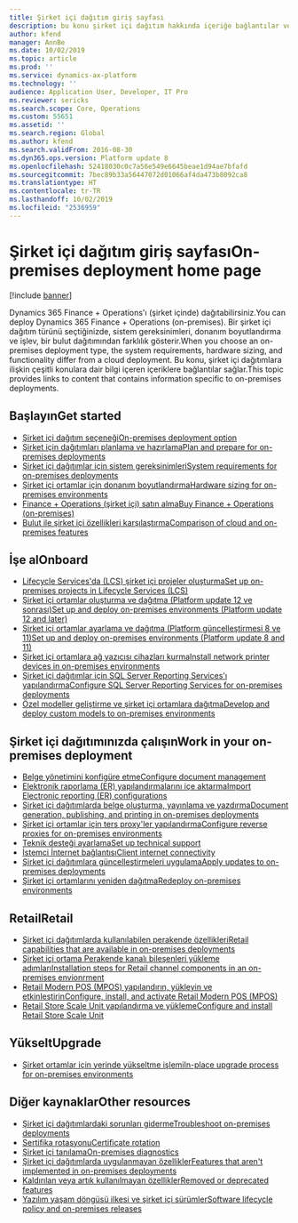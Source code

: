 ```yaml
---
title: Şirket içi dağıtım giriş sayfası
description: bu konu şirket içi dağıtım hakkında içeriğe bağlantılar ve bilgi sağlar.
author: kfend
manager: AnnBe
ms.date: 10/02/2019
ms.topic: article
ms.prod: ''
ms.service: dynamics-ax-platform
ms.technology: ''
audience: Application User, Developer, IT Pro
ms.reviewer: sericks
ms.search.scope: Core, Operations
ms.custom: 55651
ms.assetid: ''
ms.search.region: Global
ms.author: kfend
ms.search.validFrom: 2016-08-30
ms.dyn365.ops.version: Platform update 8
ms.openlocfilehash: 52418030c0c7a56e549e6645beae1d94ae7bfafd
ms.sourcegitcommit: 7bec89b33a56447072d01066af4da473b8092ca8
ms.translationtype: HT
ms.contentlocale: tr-TR
ms.lasthandoff: 10/02/2019
ms.locfileid: "2536959"
---
```

# <a name="on-premises-deployment-home-page"></a><span data-ttu-id="5a726-103">Şirket içi dağıtım giriş sayfası</span><span class="sxs-lookup"><span data-stu-id="5a726-103">On-premises deployment home page</span></span>

[!include [banner](../includes/banner.md)]

<span data-ttu-id="5a726-104">Dynamics 365 Finance + Operations'ı (şirket içinde) dağıtabilirsiniz.</span><span class="sxs-lookup"><span data-stu-id="5a726-104">You can deploy Dynamics 365 Finance + Operations (on-premises).</span></span> <span data-ttu-id="5a726-105">Bir şirket içi dağıtım türünü seçtiğinizde, sistem gereksinimleri, donanım boyutlandırma ve işlev, bir bulut dağıtımından farklılık gösterir.</span><span class="sxs-lookup"><span data-stu-id="5a726-105">When you choose an on-premises deployment type, the system requirements, hardware sizing, and functionality differ from a cloud deployment.</span></span> <span data-ttu-id="5a726-106">Bu konu, şirket içi dağıtımlara ilişkin çeşitli konulara dair bilgi içeren içeriklere bağlantılar sağlar.</span><span class="sxs-lookup"><span data-stu-id="5a726-106">This topic provides links to content that contains information specific to on-premises deployments.</span></span>

## <a name="get-started"></a><span data-ttu-id="5a726-107">Başlayın</span><span class="sxs-lookup"><span data-stu-id="5a726-107">Get started</span></span>
- [<span data-ttu-id="5a726-108">Şirket içi dağıtım seçeneği</span><span class="sxs-lookup"><span data-stu-id="5a726-108">On-premises deployment option</span></span>](on-premises-overview.md)
- [<span data-ttu-id="5a726-109">Şirket için dağıtımları planlama ve hazırlama</span><span class="sxs-lookup"><span data-stu-id="5a726-109">Plan and prepare for on-premises deployments</span></span>](plan-onprem-deployment.md)
- [<span data-ttu-id="5a726-110">Şirket içi dağıtımlar için sistem gereksinimleri</span><span class="sxs-lookup"><span data-stu-id="5a726-110">System requirements for on-premises deployments</span></span>](../../fin-ops/get-started/system-requirements-on-prem.md)
- [<span data-ttu-id="5a726-111">Şirket içi ortamlar için donanım boyutlandırma</span><span class="sxs-lookup"><span data-stu-id="5a726-111">Hardware sizing for on-premises environments</span></span>](../../fin-ops/get-started/hardware-sizing-on-premises-environments.md)
- [<span data-ttu-id="5a726-112">Finance + Operations (şirket içi) satın alma</span><span class="sxs-lookup"><span data-stu-id="5a726-112">Buy Finance + Operations (on-premises)</span></span>](../../fin-ops/get-started/purchase-on-premises.md)
- [<span data-ttu-id="5a726-113">Bulut ile şirket içi özellikleri karşılaştırma</span><span class="sxs-lookup"><span data-stu-id="5a726-113">Comparison of cloud and on-premises features</span></span>](../../fin-ops/get-started/cloud-prem-comparison.md)

## <a name="onboard"></a><span data-ttu-id="5a726-114">İşe al</span><span class="sxs-lookup"><span data-stu-id="5a726-114">Onboard</span></span>
- [<span data-ttu-id="5a726-115">Lifecycle Services'da (LCS) şirket içi projeler oluşturma</span><span class="sxs-lookup"><span data-stu-id="5a726-115">Set up on-premises projects in Lifecycle Services (LCS)</span></span>](../lifecycle-services/lbd-create-lcs-on-prem-project.md)
- [<span data-ttu-id="5a726-116">Şirket içi ortamlar oluşturma ve dağıtma (Platform update 12 ve sonrası)</span><span class="sxs-lookup"><span data-stu-id="5a726-116">Set up and deploy on-premises environments (Platform update 12 and later)</span></span>](setup-deploy-on-premises-pu12.md)
- [<span data-ttu-id="5a726-117">Şirket içi ortamlar ayarlama ve dağıtma (Platform güncelleştirmesi 8 ve 11)</span><span class="sxs-lookup"><span data-stu-id="5a726-117">Set up and deploy on-premises environments (Platform update 8 and 11)</span></span>](setup-deploy-on-premises-pu8-pu11.md)
- [<span data-ttu-id="5a726-118">Şirket içi ortamlara ağ yazıcısı cihazları kurma</span><span class="sxs-lookup"><span data-stu-id="5a726-118">Install network printer devices in on-premises environments</span></span>](../analytics/install-network-printer-onprem.md)
- [<span data-ttu-id="5a726-119">Şirket içi dağıtımlar için SQL Server Reporting Services'ı yapılandırma</span><span class="sxs-lookup"><span data-stu-id="5a726-119">Configure SQL Server Reporting Services for on-premises deployments</span></span>](../analytics/configure-ssrs-on-premises.md)
- [<span data-ttu-id="5a726-120">Özel modeller geliştirme ve şirket içi ortamlara dağıtma</span><span class="sxs-lookup"><span data-stu-id="5a726-120">Develop and deploy custom models to on-premises environments</span></span>](develop-deploy-custom-models-on-premises.md)

## <a name="work-in-your-on-premises-deployment"></a><span data-ttu-id="5a726-121">Şirket içi dağıtımınızda çalışın</span><span class="sxs-lookup"><span data-stu-id="5a726-121">Work in your on-premises deployment</span></span>
- [<span data-ttu-id="5a726-122">Belge yönetimini konfigüre etme</span><span class="sxs-lookup"><span data-stu-id="5a726-122">Configure document management</span></span>](../../fin-ops/organization-administration/configure-document-management.md)
- [<span data-ttu-id="5a726-123">Elektronik raporlama (ER) yapılandırmalarını içe aktarma</span><span class="sxs-lookup"><span data-stu-id="5a726-123">Import Electronic reporting (ER) configurations</span></span>](../analytics/electronic-reporting-import-ger-configurations.md)
- [<span data-ttu-id="5a726-124">Şirket içi dağıtımlarda belge oluşturma, yayınlama ve yazdırma</span><span class="sxs-lookup"><span data-stu-id="5a726-124">Document generation, publishing, and printing in on-premises deployments</span></span>](../analytics/printing-capabilities-on-premises.md)
- [<span data-ttu-id="5a726-125">Şirket içi ortamlar için ters proxy'ler yapılandırma</span><span class="sxs-lookup"><span data-stu-id="5a726-125">Configure reverse proxies for on-premises environments</span></span>](onprem-reverseproxy.md)
- [<span data-ttu-id="5a726-126">Teknik desteği ayarlama</span><span class="sxs-lookup"><span data-stu-id="5a726-126">Set up technical support</span></span>](../lifecycle-services/support-experience.md)
- [<span data-ttu-id="5a726-127">İstemci İnternet bağlantısı</span><span class="sxs-lookup"><span data-stu-id="5a726-127">Client internet connectivity</span></span>](../user-interface/client-disconnected.md)
- [<span data-ttu-id="5a726-128">Şirket içi dağıtımlara güncelleştirmeleri uygulama</span><span class="sxs-lookup"><span data-stu-id="5a726-128">Apply updates to on-premises deployments</span></span>](apply-updates-on-premises.md)
- [<span data-ttu-id="5a726-129">Şirket içi ortamlarını yeniden dağıtma</span><span class="sxs-lookup"><span data-stu-id="5a726-129">Redeploy on-premises environments</span></span>](redeploy-on-prem.md)

## <a name="retail"></a><span data-ttu-id="5a726-130">Retail</span><span class="sxs-lookup"><span data-stu-id="5a726-130">Retail</span></span>
- [<span data-ttu-id="5a726-131">Şirket içi dağıtımlarda kullanılabilen perakende özellikleri</span><span class="sxs-lookup"><span data-stu-id="5a726-131">Retail capabilities that are available in on-premises deployments</span></span>](../../../retail/retail-onprem.md)
- [<span data-ttu-id="5a726-132">Şirket içi ortama Perakende kanalı bileşenleri yükleme adımları</span><span class="sxs-lookup"><span data-stu-id="5a726-132">Installation steps for Retail channel components in an on-premises envionrment</span></span>](deploy-retail-onprem.md)
- [<span data-ttu-id="5a726-133">Retail Modern POS (MPOS) yapılandırın, yükleyin ve etkinleştirin</span><span class="sxs-lookup"><span data-stu-id="5a726-133">Configure, install, and activate Retail Modern POS (MPOS)</span></span>](../../../retail/retail-modern-pos-device-activation.md)
- [<span data-ttu-id="5a726-134">Retail Store Scale Unit yapılandırma ve yükleme</span><span class="sxs-lookup"><span data-stu-id="5a726-134">Configure and install Retail Store Scale Unit</span></span>](../../../retail/dev-itpro/retail-store-scale-unit-configuration-installation.md)

## <a name="upgrade"></a><span data-ttu-id="5a726-135">Yükselt</span><span class="sxs-lookup"><span data-stu-id="5a726-135">Upgrade</span></span>
- [<span data-ttu-id="5a726-136">Şirket ortamlar için yerinde yükseltme işlemi</span><span class="sxs-lookup"><span data-stu-id="5a726-136">In-place upgrade process for on-premises environments</span></span>](../migration-upgrade/on-prem-upgrade.md)

## <a name="other-resources"></a><span data-ttu-id="5a726-137">Diğer kaynaklar</span><span class="sxs-lookup"><span data-stu-id="5a726-137">Other resources</span></span>
- [<span data-ttu-id="5a726-138">Şirket içi dağıtımlardaki sorunları giderme</span><span class="sxs-lookup"><span data-stu-id="5a726-138">Troubleshoot on-premises deployments</span></span>](troubleshoot-on-prem.md)
- [<span data-ttu-id="5a726-139">Sertifika rotasyonu</span><span class="sxs-lookup"><span data-stu-id="5a726-139">Certificate rotation</span></span>](certificate-rotation-on-prem.md)
- [<span data-ttu-id="5a726-140">Şirket içi tanılama</span><span class="sxs-lookup"><span data-stu-id="5a726-140">On-premises diagnostics</span></span>](on-premises-diagnostics.md)
- [<span data-ttu-id="5a726-141">Şirket içi dağıtımlarda uygulanmayan özellikler</span><span class="sxs-lookup"><span data-stu-id="5a726-141">Features that aren't implemented in on-premises deployments</span></span>](../../fin-ops/get-started/features-not-implemented-on-prem.md)
- [<span data-ttu-id="5a726-142">Kaldırılan veya artık kullanılmayan özellikler</span><span class="sxs-lookup"><span data-stu-id="5a726-142">Removed or deprecated features</span></span>](../migration-upgrade/deprecated-features.md)
- [<span data-ttu-id="5a726-143">Yazılım yaşam döngüsü ilkesi ve şirket içi sürümler</span><span class="sxs-lookup"><span data-stu-id="5a726-143">Software lifecycle policy and on-premises releases</span></span>](../migration-upgrade/on-prem-version-update-policy.md)
 
